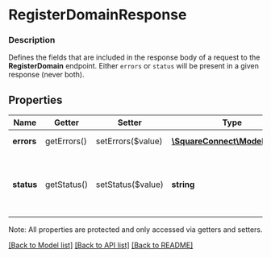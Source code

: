 # RegisterDomainResponse

### Description

Defines the fields that are included in the response body of a request to the __RegisterDomain__ endpoint.  Either `errors` or `status` will be present in a given response (never both).

## Properties
Name | Getter | Setter | Type | Description | Notes
------------ | ------------- | ------------- | ------------- | ------------- | -------------
**errors** | getErrors() | setErrors($value) | [**\SquareConnect\Model\Error[]**](Error.md) | Any errors that occurred during the request. | [optional] 
**status** | getStatus() | setStatus($value) | **string** | Status of the domain registration.  See &#x60;RegisterDomainResponseStatus&#x60; for possible values. See [RegisterDomainResponseStatus](#type-registerdomainresponsestatus) for possible values | [optional] 

Note: All properties are protected and only accessed via getters and setters.

[[Back to Model list]](../../README.md#documentation-for-models) [[Back to API list]](../../README.md#documentation-for-api-endpoints) [[Back to README]](../../README.md)


